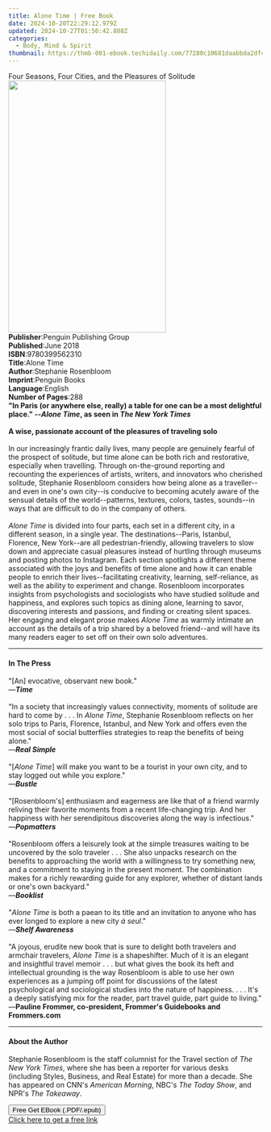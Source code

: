 ```yaml
---
title: Alone Time | Free Book
date: 2024-10-20T22:29:12.979Z
updated: 2024-10-27T01:50:42.808Z
categories:
  - Body, Mind & Spirit
thumbnail: https://thmb-001-ebook.techidaily.com/77280c10681daabbda2dfc8895152ebba3b3e896f8f188f42651f727003f42c8.jpg
---
```

<main id="book-container">
  <div class="flex flex-col">
    <div class="book-brief flex-1 py-6 px-4 sm:p-6 md:py-10 md:px-8">
      <!-- brief-->
      <div class="book-brief-main">
        Four Seasons, Four Cities, and the Pleasures of Solitude
      </div>
    </div>
    <div
      class="book-meta-info flex-1 grid gap-4 col-start-1 col-end-3 row-start-1 sm:mb-6 sm:grid-cols-4 lg:gap-6 lg:col-start-2 lg:row-end-6 lg:row-span-6 lg:mb-0"
    >
      <div
        class="book-meta-info-left place-content-center mt-4 p-4 text-sm leading-6 col-start-2 col-span-2 dark:text-slate-400"
      >
        <img
          class="w-full h-500 object-cover rounded-lg sm:h-255 sm:col-span-2 lg:col-span-full"
          src="https://img-001-ebook.techidaily.com/effa6c980cd4365544203cc1b8a0064606dad8daaacc577e2bce893b6b19acab.jpg"
          alt=""
          width="312"
          height="500"
        />
      </div>
      <div
        class="book-meta-info-right mt-2 col-start-1 row-start-2 col-span-3 self-center"
      >
        <!-- meta data  -->
        <div class="flex flex-col px-4 md:px-8">
          <div class="flex-1">
            <strong>Publisher</strong>:<span class="px-2"
              >Penguin Publishing Group</span
            >
          </div>
          <div class="flex-1">
            <strong>Published</strong>:<span class="px-2">June 2018</span>
          </div>
          <div class="flex-1">
            <strong>ISBN</strong>:<span class="px-2">9780399562310</span>
          </div>
          <div class="flex-1">
            <strong>Title</strong>:<span class="px-2">Alone Time</span>
          </div>
          <div class="flex-1">
            <strong>Author</strong>:<span class="px-2"
              >Stephanie Rosenbloom</span
            >
          </div>
          <div class="flex-1">
            <strong>Imprint</strong>:<span class="px-2">Penguin Books</span>
          </div>
          <div class="flex-1">
            <strong>Language</strong>:<span class="px-2">English</span>
          </div>
          <div class="flex-1">
            <strong>Number of Pages</strong>:<span class="px-2">288</span>
          </div>
        </div>
      </div>
    </div>
    <div class="book-description flex-1 py-6 px-4 sm:p-6 md:py-10 md:px-8">
      <div class="book-description-main">
        <div accordion-content="" id="description">
          <b
            >"In Paris (or anywhere else, really) a table for one can be a most
            delightful place." --<i>Alone Time</i>, as seen in
            <i>The New York Times</i></b
          ><br /><b></b><br /><b
            >A wise, passionate account of the pleasures of traveling solo</b
          ><br /><br />In our increasingly frantic daily lives, many people are
          genuinely fearful of the prospect of solitude, but time alone can be
          both rich and restorative, especially when travelling. Through
          on-the-ground reporting and recounting the experiences of artists,
          writers, and innovators who cherished solitude, Stephanie Rosenbloom
          considers how being alone as a traveller--and even in one's own
          city--is conducive to becoming acutely aware of the sensual details of
          the world--patterns, textures, colors, tastes, sounds--in ways that
          are difficult to do in the company of others.<br /><br /><i
            >Alone Time</i
          >
          is divided into four parts, each set in a different city, in a
          different season, in a single year. The destinations--Paris, Istanbul,
          Florence, New York--are all pedestrian-friendly, allowing travelers to
          slow down and appreciate casual pleasures instead of hurtling through
          museums and posting photos to Instagram. Each section spotlights a
          different theme associated with the joys and benefits of time alone
          and how it can enable people to enrich their lives--facilitating
          creativity, learning, self-reliance, as well as the ability to
          experiment and change. Rosenbloom incorporates insights from
          psychologists and sociologists who have studied solitude and
          happiness, and explores such topics as dining alone, learning to
          savor, discovering interests and passions, and finding or creating
          silent spaces. Her engaging and elegant prose makes
          <i>Alone Time</i> as warmly intimate an account as the details of a
          trip shared by a beloved friend--and will have its many readers eager
          to set off on their own solo adventures.
        </div>
        <div class="accordion-fader"></div>
      </div>
    </div>
    <div class="book-excerpts flex-1 py-6 px-4 sm:p-6 md:py-10 md:px-8">
      <!-- excerpts-->
      <div class="book-excerpts-main">
        <hr />
        <h4 class="placeholder placeholder-heading">
          <span>In The Press</span>
        </h4>
        <p>
          "[An] evocative, observant new book."<br />—<b><i>Time</i></b
          ><br /><br />"In a society that increasingly values connectivity,
          moments of solitude are hard to come by . . . In <i>Alone Time</i>,
          Stephanie Rosenbloom reflects on her solo trips to Paris, Florence,
          Istanbul, and New York and offers even the most social of social
          butterflies strategies to reap the benefits of being alone."<br />—<b
            ><i>Real Simple</i></b
          ><br /><br />"[<i>Alone Time</i>] will make you want to be a tourist
          in your own city, and to stay logged out while you explore."<br />—<b
            ><i>Bustle&nbsp;</i></b
          ><br /><br />"[Rosenbloom's] enthusiasm and eagerness are like that of
          a friend warmly reliving their favorite moments from a recent
          life-changing trip. And her happiness with her serendipitous
          discoveries along the way is infectious."<br />—<b
            ><i>Popmatters</i></b
          ><br /><br />"Rosenbloom offers a leisurely look at the simple
          treasures waiting to be uncovered by the solo traveler . . . She also
          unpacks research on the benefits to approaching the world with a
          willingness to try something new, and a commitment to staying in the
          present moment. The combination makes for a richly rewarding guide for
          any explorer, whether of distant lands or one's own backyard."<br />—<b
            ><i>Booklist</i></b
          ><br /><br />"<i>Alone Time</i> is both a paean to its title and an
          invitation to anyone who has ever longed to explore a new city&nbsp;<i
            >á seul</i
          >."<br />—<i><b>Shelf Awareness</b><br /></i><br />"A joyous, erudite
          new book that is sure to delight both travelers and armchair
          travelers, <i>Alone Time</i>&nbsp;is a shapeshifter. Much of it is an
          elegant and insightful travel memoir . . . but what gives the book its
          heft and intellectual grounding is the way Rosenbloom is able to use
          her own experiences as a jumping off point for discussions of the
          latest psychological and sociological studies into the nature of
          happiness. . . . It's a deeply satisfying mix for the reader, part
          travel guide, part guide to living."<br />—<b
            >Pauline Frommer, co-president, Frommer's Guidebooks and
            Frommers.com</b
          >
        </p>
      </div>
    </div>
    <div class="book-about-author flex-1 py-6 px-4 sm:p-6 md:py-10 md:px-8">
      <!-- about author-->
      <div class="book-main-author-main">
        <hr />
        <h4 class="placeholder placeholder-heading">
          <span>About the Author</span>
        </h4>
        <p>
          Stephanie Rosenbloom is the staff columnist for the Travel section of
          <i>The New York Times</i>, where she has been a reporter for various
          desks (including Styles, Business, and Real Estate) for more than a
          decade. She has appeared on CNN's <i>American Morning</i>, NBC's
          <i>The Today Show</i>, and NPR's <i>The Takeaway</i>.
        </p>
      </div>
    </div>
    <div class="book-free-get flex-1 py-6 px-4 sm:p-6 md:py-10 md:px-8">
      <button
        id="btn-free-get"
        class="bg-blue-500 hover:bg-blue-700 text-white font-bold py-2 px-4 rounded"
      >
        Free Get EBook (.PDF/.epub)
      </button>
      <div id="countdown-display" class="px-2 text-lg mt-2"></div>
      <a
        id="free-link"
        class="hidden bg-blue-500 hover:bg-blue-700 text-white font-bold py-2 px-4 rounded"
        href="https://www.ebooks.com/en-us/book/95888594/alone-time/stephanie-rosenbloom/"
        target="_blank"
        >Click here to get a free link</a
      >
    </div>
    <script>
      let countdownTime = 0;
      let countdownInterval = null;
      document
        .getElementById('btn-free-get')
        .addEventListener('click', startCountdown);
      function startCountdown() {
        countdownTime = new Date().getTime() + 60000 * 3;
        countdownInterval = setInterval(updateCountdown, 1000);
        document.getElementById('btn-free-get').disabled = true;
        document
          .getElementById('btn-free-get')
          .classList.add('bg-gray-500', 'cursor-not-allowed');
      }
      function updateCountdown() {
        let currentTime = new Date().getTime();
        let timeLeft = countdownTime - currentTime;
        let secondsLeft = Math.floor(timeLeft / 1000);
        document.getElementById('countdown-display').innerHTML =
          `Remaining time: ${secondsLeft} seconds.`;
        if (secondsLeft <= 0) {
          clearInterval(countdownInterval);
          document.getElementById('btn-free-get').classList.add('hidden');
          document.getElementById('free-link').classList.remove('hidden');
          document.getElementById('countdown-display').innerHTML = '';
        }
      }
    </script>
  </div>
</main>

<ins class="adsbygoogle"
      style="display:block"
      data-ad-client="ca-pub-7571918770474297"
      data-ad-slot="8358498916"
      data-ad-format="auto"
      data-full-width-responsive="true"></ins>
    